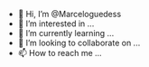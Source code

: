 - 👋 Hi, I’m @Marceloguedess
- 👀 I’m interested in ...
- 🌱 I’m currently learning ...
- 💞️ I’m looking to collaborate on ...
- 📫 How to reach me ...

<!---
Marceloguedess/Marceloguedess is a ✨ special ✨ repository because its `README.md` (this file) appears on your GitHub profile.
You can click the Preview link to take a look at your changes.
--->
